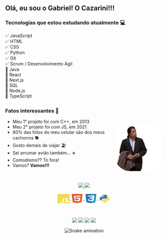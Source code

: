 ## Olá, eu sou o Gabriel! O **Cazarini**!!! 

### Tecnologias que estou estudando atualmente 💻
✅ JavaScript <br>
✅ HTML <br>
✅ CSS <br>
✅ Python <br>
✅ Git <br>
✅ Scrum / Desenvolvimento Ágil <br>
🔋 Java <br>
🔋 React <br>
🔋 Next.js <br>
🔋 SQL <br>
🔋 Node.js <br>
🔋 TypeScript <br>

##

### Fatos interessantes 👀
* Meu 1° projeto foi com C++, em 2013
* Meu 2° projeto foi com JS, em 2021 <img align="right" height="150" style="border-radius:50px;" src="https://raw.githubusercontent.com/RikudouSage/FirefoxTravoltaMemePatch/master/travolta.webp">
* 80% das fotos do meu celular são dos meus cachorros 🐕
* Gosto demais de viajar 🏖️
* Sei arrumar avião também... ✈️
* Comodismo?? To fora!
* Vamos? **Vamos!!!**

##


<div align="center"><br>
  <a href="https://github.com/cazarinigabriel">
  <img height="180em" src="https://github-readme-stats.vercel.app/api?username=cazarinigabriel&show_icons=true&theme=highcontrast&include_all_commits=true&count_private=true"/>
  <img height="180em" src="https://github-readme-stats.vercel.app/api/top-langs/?username=cazarinigabriel&layout=compact&langs_count=7&theme=highcontrast"/>
</div>
  
  
  
<div align="center" style="display: inline_block"><br>
  <img align="center" alt="Rafa-Js" height="30" width="40" src="https://raw.githubusercontent.com/devicons/devicon/master/icons/javascript/javascript-plain.svg">
  <img align="center" alt="Rafa-HTML" height="30" width="40" src="https://raw.githubusercontent.com/devicons/devicon/master/icons/html5/html5-original.svg">
  <img align="center" alt="Rafa-CSS" height="30" width="40" src="https://raw.githubusercontent.com/devicons/devicon/master/icons/css3/css3-original.svg">
  <img align="center" alt="Rafa-Python" height="30" width="40" src="https://raw.githubusercontent.com/devicons/devicon/master/icons/python/python-original.svg">
</div>
  
  ##
<br>
<div align="center"> 
  <a href="https://www.linkedin.com/in/gabrielcazarini/" target="_blank"><img src="https://img.shields.io/badge/-LinkedIn-%230077B5?style=for-the-badge&logo=linkedin&logoColor=white" target="_blank"></a>
  <a href="https://instagram.com/gabrielcazarini" target="_blank"><img src="https://img.shields.io/badge/-Instagram-%23E4405F?style=for-the-badge&logo=instagram&logoColor=white" target="_blank"></a>
 <a href="https://discord.gg/mxTmu8RCdD" target="_blank"><img src="https://img.shields.io/badge/Discord-7289DA?style=for-the-badge&logo=discord&logoColor=white" target="_blank"></a> 
  <a href="mailto:gabriel.cazarini@hotmail.com" target="_blank"><img src="https://img.shields.io/badge/Microsoft_Outlook-0078D4?style=for-the-badge&logo=microsoft-outlook&logoColor=white" target="_blank"></a>
  
  
  ![Snake animation](https://github.com/cazarinigabriel/cazarinigabriel/blob/output/github-contribution-grid-snake.svg)
 
</div>
